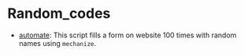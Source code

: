 # Random_codes

* [automate](https://github.com/svaderia/Random_Codes/blob/master/automate/automate.py): This script fills a form on website 100 times with random names using `mechanize`.
